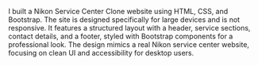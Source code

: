 I built a Nikon Service Center Clone website using HTML, CSS, and Bootstrap. The site is designed specifically for large devices and is not responsive. It features a structured layout with a header, service sections, contact details, and a footer, styled with Bootstrap components for a professional look. The design mimics a real Nikon service center website, focusing on clean UI and accessibility for desktop users.
